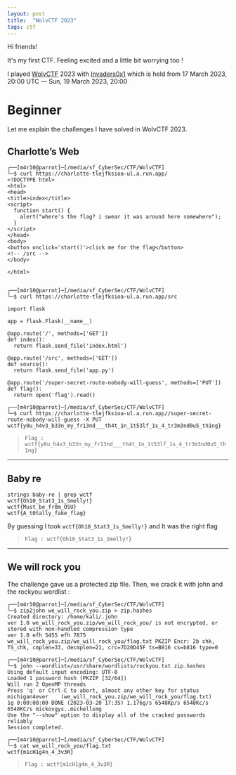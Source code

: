 ```yaml
---
layout: post
title:  "WolvCTF 2023"
tags: ctf
---
```


Hi friends!

It's my first CTF. Feeling excited and a little bit worrying too !

I played <a href='https://wolvctf.io/'>WolvCTF</a> 2023 with <a href='https://ctftime.org/team/217079' target='_blank'>Invaders0x1</a> which is held from 17 March 2023, 20:00 UTC — Sun, 19 March 2023, 20:00

# <a> Beginner </a>

Let me explain the challenges I have solved in WolvCTF 2023.

## Charlotte’s Web


```
┌──[m4r10@parrot]─[/media/sf_CyberSec/CTF/WolvCTF]
└─$ curl https://charlotte-tlejfksioa-ul.a.run.app/                                           
<!DOCTYPE html>
<html>
<head>
<title>index</title>
<script>
  function start() {
    alert("where's the flag? i swear it was around here somewhere");
  }
</script>
</head>
<body>
<button onclick='start()'>click me for the flag</button>
<!-- /src -->
</body>

</html>

                                                                                                                                                                             
┌──[m4r10@parrot]─[/media/sf_CyberSec/CTF/WolvCTF]
└─$ curl https://charlotte-tlejfksioa-ul.a.run.app/src

import flask

app = flask.Flask(__name__)

@app.route('/', methods=['GET'])
def index():
  return flask.send_file('index.html')

@app.route('/src', methods=['GET'])
def source():
  return flask.send_file('app.py')

@app.route('/super-secret-route-nobody-will-guess', methods=['PUT'])
def flag():
  return open('flag').read()
                                                                                                                                                                                      
┌──[m4r10@parrot]─[/media/sf_CyberSec/CTF/WolvCTF]
└─$ curl https://charlotte-tlejfksioa-ul.a.run.app//super-secret-route-nobody-will-guess -X PUT
wctf{y0u_h4v3_b33n_my_fr13nd___th4t_1n_1t53lf_1s_4_tr3m3nd0u5_th1ng}  
```
> `Flag : wctf{y0u_h4v3_b33n_my_fr13nd___th4t_1n_1t53lf_1s_4_tr3m3nd0u5_th1ng}`

***

## Baby re

```
strings baby-re | grep wctf
wctf{Oh10_Stat3_1s_Smelly!}
wctf{Must_be_fr0m_OSU}
wctf{A_t0tally_fake_flag}
```
                                          
By guessing I took `wctf{Oh10_Stat3_1s_Smelly!}` and It was the right flag

> `Flag : wctf{Oh10_Stat3_1s_Smelly!}`

***

## We will rock you

The challenge gave us a protected zip file. Then, we crack it with john and the rockyou wordlist :
```
┌──[m4r10@parrot]─[/media/sf_CyberSec/CTF/WolvCTF]
└─$ zip2john we_will_rock_you.zip > zip.hashes                 
Created directory: /home/kali/.john
ver 1.0 we_will_rock_you.zip/we_will_rock_you/ is not encrypted, or stored with non-handled compression type
ver 1.0 efh 5455 efh 7875 we_will_rock_you.zip/we_will_rock_you/flag.txt PKZIP Encr: 2b chk, TS_chk, cmplen=33, decmplen=21, crc=7D20D45F ts=B816 cs=b816 type=0
                                                                                                                                                                                      
┌──[m4r10@parrot]─[/media/sf_CyberSec/CTF/WolvCTF]
└─$ john --wordlist=/usr/share/wordlists/rockyou.txt zip.hashes
Using default input encoding: UTF-8
Loaded 1 password hash (PKZIP [32/64])
Will run 2 OpenMP threads
Press 'q' or Ctrl-C to abort, almost any other key for status
michigan4ever    (we_will_rock_you.zip/we_will_rock_you/flag.txt)     
1g 0:00:00:00 DONE (2023-03-20 17:35) 1.176g/s 6548Kp/s 6548Kc/s 6548KC/s mickovgys..michellsmg
Use the "--show" option to display all of the cracked passwords reliably
Session completed. 

┌──[m4r10@parrot]─[/media/sf_CyberSec/CTF/WolvCTF]
└─$ cat we_will_rock_you/flag.txt 
wctf{m1cH1g4n_4_3v3R} 
```
> `Flag : wctf{m1cH1g4n_4_3v3R}`


